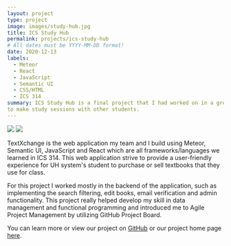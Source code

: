 ```yaml
---
layout: project
type: project
image: images/study-hub.jpg
title: ICS Study Hub
permalink: projects/ics-study-hub
# All dates must be YYYY-MM-DD format!
date: 2020-12-13
labels:
  - Meteor
  - React
  - JavaScript
  - Semantic UI
  - CSS/HTML
  - ICS 314
summary: ICS Study Hub is a final project that I had worked on in a group in ICS 314 that allows students
to make study sessions with other students.
---
```


<img class="ui medium left floated rounded image" src="../images/code.jpg">

<img class="ui medium right floated rounded image" src="../images/tx-landing.png" />

TextXchange is the web application my team and I build using Meteor, Semantic UI, JavaScript and React which are all frameworks/languages we learned in ICS 314. This web application strive to provide a user-friendly experience for UH system's student to purchase or sell textbooks that they use for class.

For this project I worked mostly in the backend of the application, such as implementing the search filtering, edit books, email verification and admin functionality. This project really helped develop my skill in data management and functional programming and introduced me to Agile Project Management by utilizing GitHub Project Board.


You can learn more or view our project on [GitHub](https://github.com/ics-study-hub/ics-study-hub) or our project home page [here](https://ics-study-hub.github.io/).
